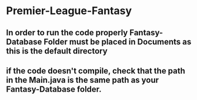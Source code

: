 # Premier-League-Fantasy
 ## In order to run the code properly Fantasy-Database Folder must be placed in Documents as this is the default directory
 ## if the code doesn't compile, check that the path in the Main.java is the same path as your Fantasy-Database folder.
